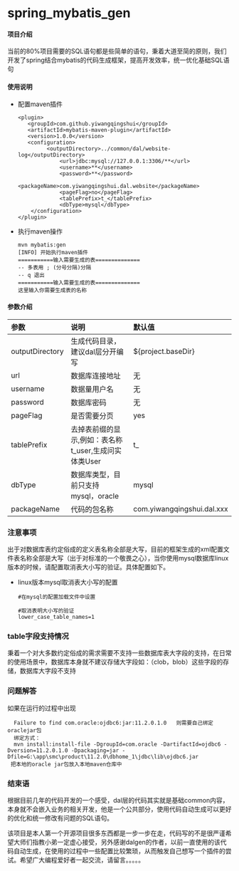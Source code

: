 # spring_mybatis_gen

#### 项目介绍
当前的80%项目需要的SQL语句都是些简单的语句，秉着大道至简的原则，我们开发了spring结合mybatis的代码生成框架，提高开发效率，统一优化基础SQL语句



#### 使用说明

* 配置maven插件

  ~~~
  <plugin>
     <groupId>com.github.yiwangqingshui</groupId>
     <artifactId>mybatis-maven-plugin</artifactId>
     <version>1.0.0</version>
     <configuration>
           <outputDirectory>../common/dal/website-log</outputDirectory>
               <url>jdbc:mysql://127.0.0.1:3306/**</url>
               <username>**</username>
               <password>**</password>
               <packageName>com.yiwangqingshui.dal.website</packageName>
               <pageFlag>no</pageFlag>
               <tablePrefix>t_</tablePrefix>
               <dbType>mysql</dbType>
      </configuration>
  </plugin>
  ~~~

  

* 执行maven操作

  ~~~
  mvn mybatis:gen
  [INFO] 开始执行maven插件
  ===========输入需要生成的表==============
  -- 多表用 ; (分号分隔)分隔
  -- q 退出
  ===========输入需要生成的表==============
  这里输入你需要生成表的名称
  
  ~~~

  

####  参数介绍

|   参数 |说明               |默认值
|:---      |:---               |:---|
|  outputDirectory|生成代码目录，建议dal层分开编写|${project.baseDir}|
|url|数据库连接地址|无|
|username|数据量用户名|无|
|password|数据库密码|无|
|pageFlag |是否需要分页|yes|
|tablePrefix|去掉表前缀的显示,例如：表名称t_user,生成问实体类User|t_|
|dbType|数据库类型，目前只支持mysql，oracle|mysql|
|packageName|代码的包名称|com.yiwangqingshui.dal.xxx|



### 注意事项

出于对数据库表约定俗成的定义表名称全部是大写，目前的框架生成的xml配置文件表名称全部是大写（出于对标准的一个敬畏之心），当你使用mysql数据库linux版本的时候，请配置取消表大小写的验证。具体配置如下。

* linux版本mysql取消表大小写的配置

  ~~~
  #在mysql的配置加载文件中设置
  
  #取消表明大小写的验证
  lower_case_table_names=1
  ~~~

  

### table字段支持情况

秉着一个对大多数约定俗成的需求需要不支持一些数据库表大字段的支持，在日常的使用场景中，数据库本身就不建议存储大字段如：（clob，blob）这些字段的存储，数据库大字段不支持

### 问题解答
如果在运行的过程中出现
~~~
  Failure to find com.oracle:ojdbc6:jar:11.2.0.1.0   则需要自己绑定oraclejar包
  绑定方式：
  mvn install:install-file -DgroupId=com.oracle -DartifactId=ojdbc6 -Dversion=11.2.0.1.0 -Dpackaging=jar -  Dfile=G:\app\smc\product\11.2.0\dbhome_1\jdbc\lib\ojdbc6.jar
 把本地的oracle jar包放入本地maven仓库中
~~~


### 结束语

​      根据目前几年的代码开发的一个感受，dal层的代码其实就是基础common内容，本身就不会嵌入业务的相关开发，他是一个公共部分，使用代码自动生成可以更好的优化和统一修改有问题的SQL语句。

​      该项目是本人第一个开源项目很多东西都是一步一步在走，代码写的不是很严谨希望大师们指教小弟一定虚心接受，另外感谢dalgen的作者，以前一直使用的该代码自动生成，在使用的过程中一些配置比较繁琐，从而触发自己想写一个插件的尝试。希望广大编程爱好者一起交流，请留言。。。。。
